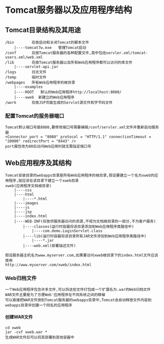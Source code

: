 # Tomcat服务器以及应用程序结构

## Tomcat目录结构及其用途

    /bin        存放启动和关闭Tomcat的脚本文件
        |----tomcat7w.exe   管理Tomcat启动
    /conf       存放Tomcat服务器的各种配置文件,其中包括servler.xml/tomcat-users.xml/web.xml
    /lib        存放Tomcat服务器以及所有Web应用程序都可以访问的库文件
        |----servlet-api.jar
    /logs       日志文件
    /temp       临时文件
    /webpages   所有Web应用程序的根目录
        |----examples
        |----ROOT   默认的Web应用程序http://localhost:8080/
        |----xweb  新建立的Web应用程序
    /work       存放JSP页面生成的Servlet源文件和字节码文件

### 配置Tomcat的服务器端口

    Tomcat默认端口号是8080,要修改端口号需要编辑/conf/servler.xml文件并重新启动服务器
    <Connector port = "8080" protocol = "HTTP/1.1" connectionTimeout = "20000" redirectPort = "8443" />
    port属性改为80后访问Web应用时就无需指定端口号

## Web应用程序及其结构

    Tomcat安装目录的webapps目录是所有Web应用程序的根目录,假设要建立一个名为xweb的应用程序,就应该在该目录下建立一个xweb目录
    xweb(应用程序文档根目录)
        |----css
        |----html
            |----*.html
        |----images
        |----js
        |----jsp
        |----index.html
        |----WEB-INF(存放供服务器访问的资源,不视为文档根目录的一部分,不为客户服务)
            |----classes(运行时容器将该目录添加到Web应用程序类路径中)
                |----com.demo.LoginServlet.class
            |----lib(运行时容器将该目录所有JAR文件添加到Web应用程序类路径中)
                |----*.jar
            |----web.xml(部署描述文件)

    假设服务器主机名为www.myserver.com,如果要访问xweb根目录下的index.html文件应该使用
    http://www.myserver.com/xweb/index.html

### Web归档文件

    一个Web应用程序包含许多文件,可以将这些文件打包成一个扩展名为.war的Web归档文件
    WAR文件主要是为了方便Web'应用程序在不同系统之间的移植
    可以直接把WAR文件放到Tomcat服务器的webapps目录中,Tomcat会自动释放文件内容到webapps目录并创建一个同名的应用程序

#### 创建WAR文件

    cd xweb
    jar -cvf xweb.war *
    生成WAR文件后可以将其部署到其他容器中
